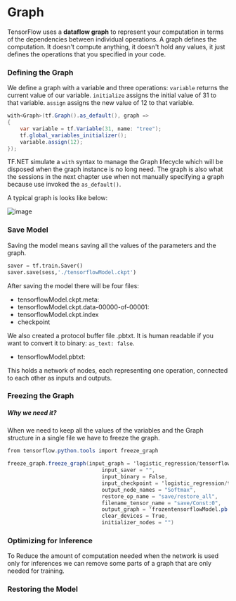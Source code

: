 # Graph

TensorFlow uses a **dataflow graph** to represent your computation in terms of the dependencies between individual operations. A graph defines the computation. It doesn't compute anything, it doesn't hold any values, it just defines the operations that you specified in your code.

### Defining the Graph

We define a graph with a variable and three operations: `variable` returns the current value of our variable.   `initialize` assigns the initial value of 31 to that variable. `assign` assigns the new value of 12 to that variable.

```csharp
with<Graph>(tf.Graph().as_default(), graph =>
{
	var variable = tf.Variable(31, name: "tree");
	tf.global_variables_initializer();
	variable.assign(12);
});
```

TF.NET simulate a `with` syntax to manage the Graph lifecycle which will be disposed when the graph instance is no long need. The graph is also what the sessions in the next chapter use when not manually specifying a graph because use invoked the `as_default()`.

A typical graph is looks like below:

![image](../assets/graph_vis_animation.gif)



### Save Model

Saving the model means saving all the values of the parameters and the graph.

```python
saver = tf.train.Saver()
saver.save(sess,'./tensorflowModel.ckpt')
```

After saving the model there will be four files:

* tensorflowModel.ckpt.meta:
* tensorflowModel.ckpt.data-00000-of-00001:
* tensorflowModel.ckpt.index
* checkpoint

We also created a protocol buffer file .pbtxt. It is human readable if you want to convert it to binary: `as_text: false`.

* tensorflowModel.pbtxt: 

This holds a network of nodes, each representing one operation, connected to each other as inputs and outputs.



### Freezing the Graph

##### *Why we need it?*

When we need to keep all the values of the variables and the Graph structure in a single file we have to freeze the graph.

```csharp
from tensorflow.python.tools import freeze_graph

freeze_graph.freeze_graph(input_graph = 'logistic_regression/tensorflowModel.pbtxt', 
                              input_saver = "", 
                              input_binary = False, 
                              input_checkpoint = 'logistic_regression/tensorflowModel.ckpt', 
                              output_node_names = "Softmax",
                              restore_op_name = "save/restore_all", 
                              filename_tensor_name = "save/Const:0",
                              output_graph = 'frozentensorflowModel.pb', 
                              clear_devices = True, 
                              initializer_nodes = "")

```

### Optimizing for Inference

To Reduce the amount of computation needed when the network is used only for inferences we can remove some parts of a graph that are only needed for training. 



### Restoring the Model



